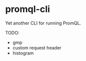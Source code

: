 promql-cli
===
Yet another CLI for running PromQL.

TODO:

- gmp
- custom request header
- histogram